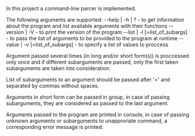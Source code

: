 In this project a command-line parcer is implemented.

The following arguments are supported:
--help | -h | ? - to get information about the program and list available arguments with their functions
--version | -V - to print the version of the program
--list | -l [=list_of_subargs] - to pass the list of arguments to be provided to the program at runtime
--value | -v [=list_of_subargs] - to specify a list of values to proccess

Argument passed several times (in long and/or short form(s)) is proccessed only once and if different subarguments are passed, only the first taken subarguments are taken into consideration.

List of subarguments to an argument should be passed after '=' and separated by commas without spaces.

Arguments in short form can be passed in group, in case of passing subarguments, they are considered as passed to the last argument.

Arguments passed to the program are printed in console, in case of passing unknown arguments or subarguments to unapproriate command, a corresponding error message is printed.